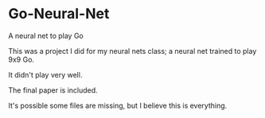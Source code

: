 # Go-Neural-Net
A neural net to play Go

This was a project I did for my neural nets class; a neural net trained to play 9x9 Go.

It didn't play very well.

The final paper is included.

It's possible some files are missing, but I believe this is everything.
